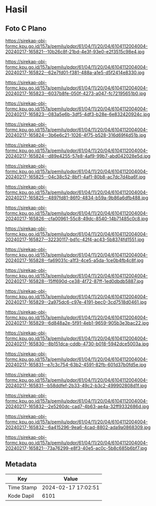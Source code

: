 # Hasil

## Foto C Plano

https://sirekap-obj-formc.kpu.go.id/157a/pemilu/pdpr/61/04/11/20/04/6104112004004-20240217-165821--10b26c8f-21bd-4e3f-93e0-e2f3515c98e4.jpg

https://sirekap-obj-formc.kpu.go.id/157a/pemilu/pdpr/61/04/11/20/04/6104112004004-20240217-165822--62e7fd01-f381-488a-a1e5-d5f2414e8330.jpg

https://sirekap-obj-formc.kpu.go.id/157a/pemilu/pdpr/61/04/11/20/04/6104112004004-20240217-165823--6037b8fe-050f-4273-a047-fc72195651b0.jpg

https://sirekap-obj-formc.kpu.go.id/157a/pemilu/pdpr/61/04/11/20/04/6104112004004-20240217-165823--083a5e6b-3df5-4df3-b28e-6e832420924c.jpg

https://sirekap-obj-formc.kpu.go.id/157a/pemilu/pdpr/61/04/11/20/04/6104112004004-20240217-165824--3b6e6c21-1026-4f75-b528-316d69f4d51b.jpg

https://sirekap-obj-formc.kpu.go.id/157a/pemilu/pdpr/61/04/11/20/04/6104112004004-20240217-165824--d89e4255-57e8-4af9-99b7-abd042028e5d.jpg

https://sirekap-obj-formc.kpu.go.id/157a/pemilu/pdpr/61/04/11/20/04/6104112004004-20240217-165825--04c38c52-8bf1-4af1-80b8-ac7dc7d4ba6f.jpg

https://sirekap-obj-formc.kpu.go.id/157a/pemilu/pdpr/61/04/11/20/04/6104112004004-20240217-165825--4897fd81-86f0-4834-b59a-9b86a6dfb488.jpg

https://sirekap-obj-formc.kpu.go.id/157a/pemilu/pdpr/61/04/11/20/04/6104112004004-20240217-165826--cfa00961-55c8-49dc-8540-14b71485c0c8.jpg

https://sirekap-obj-formc.kpu.go.id/157a/pemilu/pdpr/61/04/11/20/04/6104112004004-20240217-165827--32230117-bd1c-42f4-ac43-5b8374fd1551.jpg

https://sirekap-obj-formc.kpu.go.id/157a/pemilu/pdpr/61/04/11/20/04/6104112004004-20240217-165828--fa69031c-a1f3-4ce5-a5da-1ce0b4fb4c8f.jpg

https://sirekap-obj-formc.kpu.go.id/157a/pemilu/pdpr/61/04/11/20/04/6104112004004-20240217-165828--15ff690d-ce38-4f72-87ff-1ed0dbdb5887.jpg

https://sirekap-obj-formc.kpu.go.id/157a/pemilu/pdpr/61/04/11/20/04/6104112004004-20240217-165829--2a975dc6-c97e-4191-bec0-3cd7518d0461.jpg

https://sirekap-obj-formc.kpu.go.id/157a/pemilu/pdpr/61/04/11/20/04/6104112004004-20240217-165829--6d848a2e-5f91-4eb1-9659-905b3e3bac22.jpg

https://sirekap-obj-formc.kpu.go.id/157a/pemilu/pdpr/61/04/11/20/04/6104112004004-20240217-165830--8b151dca-cddb-4730-b018-5942dce5003a.jpg

https://sirekap-obj-formc.kpu.go.id/157a/pemilu/pdpr/61/04/11/20/04/6104112004004-20240217-165831--e7c3c754-63b2-4591-82fb-601d37b0fd5e.jpg

https://sirekap-obj-formc.kpu.go.id/157a/pemilu/pdpr/61/04/11/20/04/6104112004004-20240217-165831--b58ddfef-2b33-49c2-b3c2-499902808d1f.jpg

https://sirekap-obj-formc.kpu.go.id/157a/pemilu/pdpr/61/04/11/20/04/6104112004004-20240217-165832--2e5260dc-cad7-4b63-ae4a-32ff9332686d.jpg

https://sirekap-obj-formc.kpu.go.id/157a/pemilu/pdpr/61/04/11/20/04/6104112004004-20240217-165832--6a415296-9ea6-4cad-8802-ada9a0868309.jpg

https://sirekap-obj-formc.kpu.go.id/157a/pemilu/pdpr/61/04/11/20/04/6104112004004-20240217-165821--73a76299-e8f3-40e5-ac0c-5b8c685b6bf7.jpg


## Metadata

| Key        | Value               |
| ---------- | ------------------- |
| Time Stamp | 2024-02-17 17:02:51 |
| Kode Dapil | 6101                |



